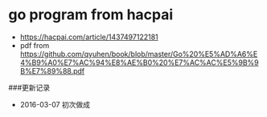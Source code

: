 # go program from hacpai
* https://hacpai.com/article/1437497122181
* pdf from https://github.com/qyuhen/book/blob/master/Go%20%E5%AD%A6%E4%B9%A0%E7%AC%94%E8%AE%B0%20%E7%AC%AC%E5%9B%9B%E7%89%88.pdf


###更新记录
* 2016-03-07 初次做成

